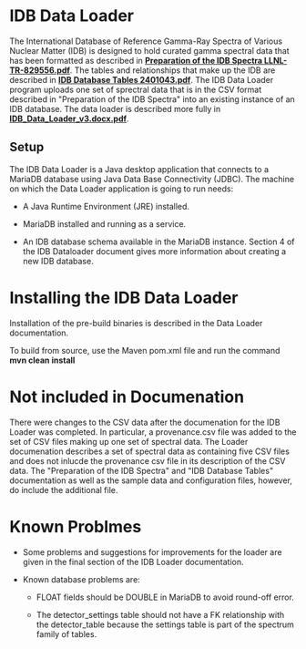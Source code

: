# IDB Data Loader
The International Database of Reference Gamma-Ray Spectra of Various Nuclear Matter (IDB) is designed to hold curated gamma spectral data that has been formatted as described in [**Preparation of the IDB Spectra LLNL-TR-829556.pdf**](https://github.com/sandialabs/watchr-core/tree/main/src/main/resources/docs). The tables and relationships that make up the IDB are described in [**IDB Database Tables 2401043.pdf**](https://github.com/sandialabs/IDB-Data-Loader/tree/main/docs). The IDB Data Loader program uploads one set of sprectral data that is in the CSV format described in "Preparation of the IDB Spectra" into an existing instance of an IDB database. The data loader is described more fully in [**IDB_Data_Loader_v3.docx.pdf**](https://github.com/sandialabs/IDB-Data-Loader/tree/main/docs).


## Setup

The IDB Data Loader is a Java desktop application that connects to a MariaDB database using Java Data Base Connectivity (JDBC). The machine on which the Data Loader application is going to run needs:

- A Java Runtime Environment (JRE) installed. 

- MariaDB installed and running as a service. 

- An IDB database schema available in the MariaDB instance. Section 4 of the IDB Dataloader document gives more information about creating a new 
IDB database.

# Installing the IDB Data Loader

Installation of the pre-build binaries is described in the Data Loader documentation. 

To build from source, use the Maven pom.xml file and run the command **mvn clean install**

# Not included in Documenation

There were changes to the CSV data after the documenation for the IDB Loader was completed. In particular, a provenance.csv
file was added to the set of CSV files making up one set of spectral data. The Loader documenation describes a set of 
spectral data as containing five CSV files and does not inlucde the provenance csv file in its description of the CSV 
data. The "Preparation of the IDB Spectra" and "IDB Database Tables" documentation as well as the sample data and configuration
files, however, do include the additional file.

# Known Problmes

- Some problems and suggestions for improvements for the loader are given in the final section of the IDB Loader documentation.

- Known database problems are:

    - FLOAT fields should be DOUBLE in MariaDB to avoid round-off error.

    -  The detector_settings table should not have a FK relationship with the detector_table because the settings table is part
   of the spectrum family of tables.
